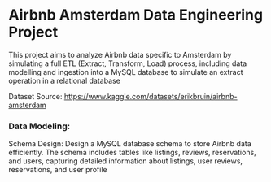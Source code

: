 # Airbnb Amsterdam Data Engineering Project

This project aims to analyze Airbnb data specific to Amsterdam by simulating a full ETL (Extract, Transform, Load) process, including data modelling and ingestion into a MySQL database to simulate an extract operation in a relational database 

Dataset Source: https://www.kaggle.com/datasets/erikbruin/airbnb-amsterdam

### Data Modeling:

Schema Design: Design a MySQL database schema to store Airbnb data efficiently. The schema includes tables like listings, reviews, reservations, and users, capturing detailed information about listings, user reviews, reservations, and user profile
